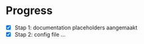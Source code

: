 # Progress

- [x] Stap 1: documentation placeholders aangemaakt
- [x] Stap 2: config file
      ...
